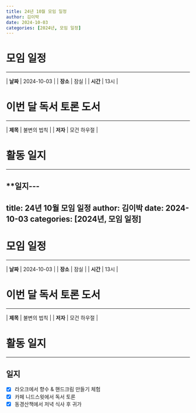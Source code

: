 ```yaml
---
title: 24년 10월 모임 일정
author: 김이박
date: 2024-10-03
categories: [2024년, 모임 일정]
---
```


# **모임 일정**
---

| **날짜** | 2024-10-03 |
| **장소** | 잠실        |
| **시간** | 13시       |


# **이번 달 독서 토론 도서**
---

| **제목** | 불변의 법칙 |
| **저자** | 모건 하우절 |

# **활동 일지**
---
## **일지---
title: 24년 10월 모임 일정
author: 김이박
date: 2024-10-03
categories: [2024년, 모임 일정]
---

# **모임 일정**
---

| **날짜** | 2024-10-03 |
| **장소** | 잠실        |
| **시간** | 13시       |


# **이번 달 독서 토론 도서**
---

| **제목** | 불변의 법칙 |
| **저자** | 모건 하우절 |

# **활동 일지**
---
## **일지**  
  - [x] 라오크에서 향수 & 핸드크림 만들기 체험
  - [x] 카페 니드스윗에서 독서 토론
  - [x] 동경산책에서 저녁 식사 후 귀가
